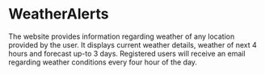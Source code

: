 # WeatherAlerts
The website provides information regarding weather of any location provided by the user. It displays current weather details, weather of next 4 hours and forecast up-to 3 days. Registered users will receive an email regarding weather conditions every four hour of the day.
